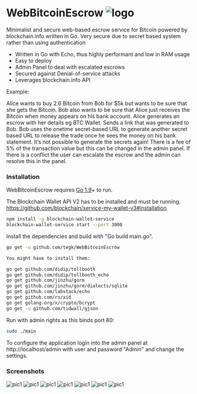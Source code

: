 # WebBitcoinEscrow ![logo](https://en.bitcoin.it/w/images/en/f/fd/BC_nBG_64px.png)
Minimalist and secure web-based escrow service for Bitcoin powered by blockchain.info written in Go.
Very secure due to secret based system rather than using authentication
- Written in Go with Echo, thus highly performant and low in RAM usage
-	Easy to deploy
-	Admin Panel to deal with escalated escrows
-	Secured against Denial-of-service attacks
-	Leverages blockchain.info API

Example:

Alice wants to buy 2.6 Bitcoin from Bob for $5k but wants to be sure that she gets the Bitcoin. Bob also wants to be sure that Alice just receives the Bitcoin when money appears on his bank account. Alice generates an escrow with her details eg BTC Wallet. Sends a link that was generated to Bob. Bob uses the onetime secret-based URL to generate another secret based URL to release the trade once he sees the money on his bank statement. It’s not possible to generate the secrets again! There is a fee of 5% of the transaction value but this can be changed in the admin panel. If there is a conflict the user can escalate the escrow and the admin can resolve this in the panel.



### Installation
WebBitcoinEscrow requires [Go 1.9](https://golang.org/dl/)+ to run.

The Blockchain Wallet API V2 has to be installed and must be running.
https://github.com/blockchain/service-my-wallet-v3#installation
```sh
npm install -g blockchain-wallet-service
blockchain-wallet-service start --port 3000
```

Install the dependencies and build with "Go build main.go".

```sh
go get -u github.com/tegk/WebBitcoinEscrow

You might have to install them:

go get github.com/didip/tollbooth
go get github.com/didip/tollbooth_echo
go get github.com/jinzhu/gorm
go get github.com/jinzhu/gorm/dialects/sqlite
go get github.com/labstack/echo
go get github.com/rs/xid
go get golang.org/x/crypto/bcrypt
go get -u github.com/tidwall/gjson
```
Run with admin rights as this binds port 80:
```sh
sudo ./main
```
To configure the application login into the admin panel at http://localhost/admin with user and password "Admin" and change the settings.

### Screenshots
![pic1](https://github.com/tegk/WebBitcoinEscrow/blob/master/screenshots/1.jpg)
![pic1](https://github.com/tegk/WebBitcoinEscrow/blob/master/screenshots/2.jpg)
![pic1](https://github.com/tegk/WebBitcoinEscrow/blob/master/screenshots/3.jpg)
![pic1](https://github.com/tegk/WebBitcoinEscrow/blob/master/screenshots/4.jpg)
![pic1](https://github.com/tegk/WebBitcoinEscrow/blob/master/screenshots/5.jpg)
![pic1](https://github.com/tegk/WebBitcoinEscrow/blob/master/screenshots/6.jpg)
![pic1](https://github.com/tegk/WebBitcoinEscrow/blob/master/screenshots/7.jpg)
